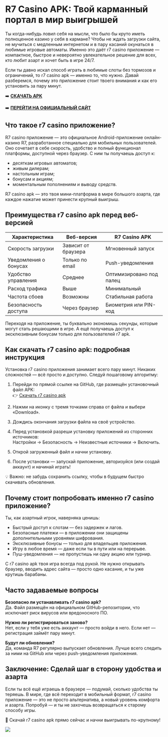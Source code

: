 # R7 Casino APK: Твой карманный портал в мир выигрышей

Ты когда-нибудь ловил себя на мысли, что было бы круто иметь полноценное казино у себя в кармане? Чтобы не ждать загрузки сайта, не мучиться с медленным интернетом и в пару касаний окунаться в любимые игровые автоматы. Именно это даёт r7 casino приложение — компактное, быстрое и невероятно увлекательное решение для всех, кто любит азарт и хочет быть в игре 24/7.

Если ты давно искал способ играть в любимые слоты без тормозов и ограничений, то r7 casino apk — именно то, что нужно. Давай разберемся, почему это приложение стоит твоего внимания и как его установить за пару минут.

➡️ **[СКАЧАТЬ APK](https://github.com/parbrir/r7casinoapknow/blob/main/R7Casino.apk "СКАЧАТЬ APK")**

➡️ **[ПЕРЕЙТИ НА ОФИЦИАЛЬНЫЙ САЙТ](https://clck.ru/3NAHTh "ПЕРЕЙТИ НА ОФИЦИАЛЬНЫЙ САЙТ")**

## Что такое r7 casino приложение?

R7 casino приложение — это официальное Android-приложение онлайн-казино R7, разработанное специально для мобильных пользователей. Оно сочетает в себе скорость, удобство и полный функционал платформы, доступной через браузер. С ним ты получаешь доступ к:

- десяткам игровых автоматов;
- живым дилерам;
- настольным играм;
- бонусам и акциям;
- моментальным пополнениям и выводу средств.

R7 casino apk — это твоя мини-платформа в мире большого азарта, где каждое нажатие может принести крупный выигрыш.

## Преимущества r7 casino apk перед веб-версией

| Характеристика           | Веб-версия           | R7 Casino APK                  |
|--------------------------|----------------------|--------------------------------|
| Скорость загрузки        | Зависит от браузера  | Мгновенный запуск              |
| Уведомления о бонусах    | Только по email      | Push-уведомления               |
| Удобство управления      | Среднее              | Оптимизировано под палец       |
| Расход трафика           | Выше                 | Минимальный                    |
| Частота сбоев            | Возможны             | Стабильная работа              |
| Безопасность доступа     | Через браузер        | Биометрия или PIN-код
         
Переходя на приложение, ты буквально экономишь секунды, которые могут стать решающими в игре. А ещё получаешь доступ к эксклюзивным бонусам только для пользователей r7 apk.

## Как скачать r7 casino apk: подробная инструкция

Установка r7 casino приложения занимает всего пару минут. Никаких сложностей — всё просто и доступно. Следуй пошаговому алгоритму:

1. Перейди по прямой ссылке на GitHub, где размещён установочный файл APK:  
👉 [Скачать r7 casino apk](https://github.com/parbrir/r7casinoapknow/blob/main/R7Casino.apk)

2. Нажми на иконку с тремя точками справа от файла и выбери «Download».

3. Дождись окончания загрузки файла на своё устройство.

4. Перед установкой разреши установку приложений из сторонних источников:  
   Настройки → Безопасность → Неизвестные источники → Включить.

5. Открой загруженный файл и начни установку.

6. После установки — запускай приложение, авторизуйся (или создай аккаунт) и начинай играть!

💡 Важно: не забудь сохранить ссылку, чтобы в будущем быстро скачивать обновления.

## Почему стоит попробовать именно r7 casino приложение?

Ты, как азартный игрок, наверняка ценишь:

- Быстрый доступ к слотам — без задержек и лагов.
- Безопасные платежи — в приложении они защищены дополнительными уровнями шифрования.
- Эксклюзивные бонусы — только для владельцев приложения.
- Игру в любое время — даже если ты в пути или на перерыве.
- Пуш-уведомления — не пропустишь ни одну акцию или турнир.

С r7 casino apk твоя игра всегда под рукой. Не нужно открывать браузер, вводить адрес сайта — просто одно касание, и ты уже крутишь барабаны.

## Часто задаваемые вопросы

**Безопасно ли устанавливать r7 casino apk?**  
Да. Файл размещён на официальном GitHub-репозитории, что исключает риск вирусов или вредоносного ПО.

**Нужно ли регистрироваться заново?**  
Нет, если у тебя уже есть аккаунт — просто войди в него. Если нет — регистрация займёт пару минут.

**Будут ли обновления?**  
Да, команда R7 регулярно выпускает обновления. Лучше всего следить за ними на GitHub или через push-уведомления приложения.

## Заключение: Сделай шаг в сторону удобства и азарта

Если ты всё ещё играешь в браузере — подумай, сколько удобства ты теряешь. В мире, где всё переходит в мобильный формат, r7 casino приложение — это не просто альтернатива, а новый уровень комфорта и азарта. Попробуй — и ты не захочешь возвращаться к старому способу игры.

📲 Скачай r7 casino apk прямо сейчас и начни выигрывать по-крупному!

[![](https://i.ibb.co/zTCT2pZY/photo-2024-04-23-02-26-34.jpg)](https://clck.ru/3NAHTh)
